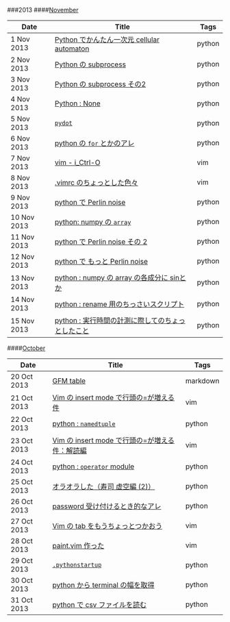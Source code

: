 ###2013
####[November](./2013/Nov)

|Date       |Title                                                                               |Tags    |
|-----------|------------------------------------------------------------------------------------|--------|
| 1 Nov 2013|[Python でかんたん一次元 cellular automaton](./2013/Nov/1.python-ca.md)             |python  |
| 2 Nov 2013|[Python の subprocess](./2013/Nov/2.python-subprocess.md)                           |python  |
| 3 Nov 2013|[Python の subprocess その2](./2013/Nov/3.python-subprocess-2.md)                   |python  |
| 4 Nov 2013|[Python : None](./2013/Nov/4.python-None-comparison.md)                             |python  |
| 5 Nov 2013|[`pydot`](./2013/Nov/5.python-pydot.md)                                             |python  |
| 6 Nov 2013|[python の `for` とかのアレ](./2013/Nov/6.python-for-refresh.md)                    |python  |
| 7 Nov 2013|[vim - i_Ctrl-O](./2013/Nov/7.vim-i_CTRL-O.md)                                      |vim     |
| 8 Nov 2013|[.vimrc のちょっとした色々]( ./2013/Nov/8.vimrc-settings.md)                        |vim     |
| 9 Nov 2013|[python で Perlin noise](./2013/Nov/9.python-perlinnoise.md)                        |python  |
|10 Nov 2013|[python: numpy の `array`](./2013/Nov/10.python-numpy-arrays.md)                    |python  |
|11 Nov 2013|[python で Perlin noise その 2](./2013/Nov/11.python-perlinnoise-multi.md)          |python  |
|12 Nov 2013|[python で もっと Perlin noise](./2013/Nov/12.python-perlinnoise-more.md)           |python  |
|13 Nov 2013|[python : numpy の array の各成分に sinとか](./2013/Nov/13.python-numpy-sin.md)     |python  |
|14 Nov 2013|[python : rename 用のちっさいスクリプト](./2013/Nov/14.python-handy-renamer.md)     |python  |
|15 Nov 2013|[python : 実行時間の計測に際してのちょっとしたこと](./2013/Nov/15.python-timing.md) |python  |


####[October](./2013/Oct)

|Date       |Title                                                                               |Tags    |
|-----------|------------------------------------------------------------------------------------|--------|
|20 Oct 2013|[GFM table](./2013/Oct/20.gfmtable.md)                                              |markdown|
|21 Oct 2013|[Vim の insert mode で行頭の=が増える件](./2013/Oct/21.vim-doubleequal.md)          |vim     |
|22 Oct 2013|[python : `namedtuple`](./2013/Oct/22.python-namedtuple.md)                         |python  |
|23 Oct 2013|[Vim の insert mode で行頭の=が増える件：解読編](./2013/Oct/23.vim-doubleequal-2.md)|vim     |
|24 Oct 2013|[python : `operator` module](./2013/Oct/24.python-module-operator.md)               |python  |
|25 Oct 2013|[オラオラした（寿司 虚空編 (2)）](./2013/Oct/25.oraora-sushi2.md)                   |python  |
|26 Oct 2013|[password 受け付けるとき的なアレ](./2013/Oct/26.python-getpass.md)                  |python  |
|27 Oct 2013|[Vim の tab をもうちょっとつかおう](./2013/Oct/27.vim-tabs.md)                      |vim     |
|28 Oct 2013|[paint.vim 作った](./2013/Oct/28.vim-paint.md)                                      |vim     |
|29 Oct 2013|[`.pythonstartup`](./2013/Oct/29.pythonstartup.md)                                  |python  |
|30 Oct 2013|[python から terminal の幅を取得](./2013/Oct/30.python-consolewidth.md)             |python  |
|31 Oct 2013|[python で csv ファイルを読む](./2013/Oct/31-python-readcsv.md)                     |python  |

